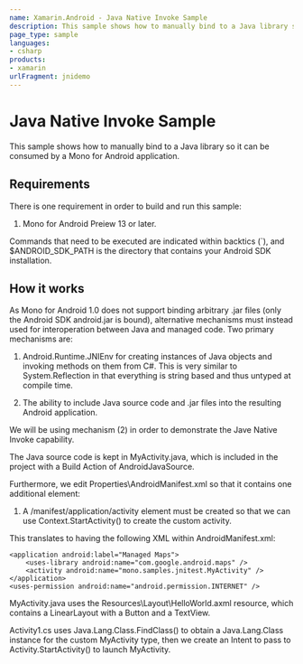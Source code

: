 ```yaml
---
name: Xamarin.Android - Java Native Invoke Sample
description: This sample shows how to manually bind to a Java library so it can be consumed by a Mono for Android application. Requirements There is one...
page_type: sample
languages:
- csharp
products:
- xamarin
urlFragment: jnidemo
---
```

# Java Native Invoke Sample

This sample shows how to manually bind to a Java library so it can
be consumed by a Mono for Android application.

## Requirements

There is one requirement in order to build and run this sample:

 1. Mono for Android Preiew 13 or later.

Commands that need to be executed are indicated within backtics (`),
and $ANDROID_SDK_PATH is the directory that contains your Android SDK
installation.

## How it works

As Mono for Android 1.0 does not support binding arbitrary .jar
files (only the Android SDK android.jar is bound), alternative
mechanisms must instead used for interoperation between Java and
managed code.  Two primary mechanisms are:

 1. Android.Runtime.JNIEnv for creating instances of Java objects and
    invoking methods on them from C#.  This is very similar to
    System.Reflection in that everything is string based and thus
    untyped at compile time.

 2. The ability to include Java source code and .jar files into the
    resulting Android application.

We will be using mechanism (2) in order to demonstrate the Jave Native Invoke capability.

The Java source code is kept in MyActivity.java, which is included
in the project with a Build Action of AndroidJavaSource.

Furthermore, we edit Properties\AndroidManifest.xml so that it
contains one additional element:

1. A /manifest/application/activity element must be created so that
    we can use Context.StartActivity() to create the custom activity.

This translates to having the following XML within
AndroidManifest.xml:

	<application android:label="Managed Maps">
		<uses-library android:name="com.google.android.maps" />
		<activity android:name="mono.samples.jnitest.MyActivity" />
	</application>
	<uses-permission android:name="android.permission.INTERNET" />

MyActivity.java uses the Resources\Layout\HelloWorld.axml resource, which
contains a LinearLayout with a Button and a TextView.

Activity1.cs uses Java.Lang.Class.FindClass() to obtain a
Java.Lang.Class instance for the custom MyActivity type, then we
create an Intent to pass to Activity.StartActivity() to launch
MyActivity.
